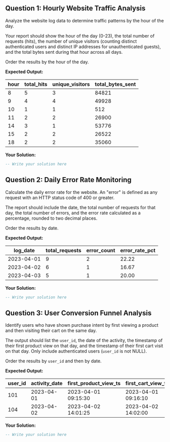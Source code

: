 ## Question 1: Hourly Website Traffic Analysis

Analyze the website log data to determine traffic patterns by the hour of the day.

Your report should show the hour of the day (0-23), the total number of requests (hits), the number of unique visitors (counting distinct authenticated users and distinct IP addresses for unauthenticated guests), and the total bytes sent during that hour across all days.

Order the results by the hour of the day.

**Expected Output:**

| **hour** | **total_hits** | **unique_visitors** | **total_bytes_sent** |
| -------------- | -------------------- | ------------------------- | -------------------------- |
| 8              | 5                    | 3                         | 84821                      |
| 9              | 4                    | 4                         | 49928                      |
| 10             | 1                    | 1                         | 512                        |
| 11             | 2                    | 2                         | 26900                      |
| 14             | 3                    | 1                         | 53776                      |
| 15             | 2                    | 2                         | 26522                      |
| 18             | 2                    | 2                         | 35060                      |

**Your Solution:**

```sql
-- Write your solution here

```

## Question 2: Daily Error Rate Monitoring

Calculate the daily error rate for the website. An "error" is defined as any request with an HTTP status code of 400 or greater.

The report should include the date, the total number of requests for that day, the total number of errors, and the error rate calculated as a percentage, rounded to two decimal places.

Order the results by date.

**Expected Output:**

| **log_date** | **total_requests** | **error_count** | **error_rate_pct** |
| ------------------ | ------------------------ | --------------------- | ------------------------ |
| 2023-04-01         | 9                        | 2                     | 22.22                    |
| 2023-04-02         | 6                        | 1                     | 16.67                    |
| 2023-04-03         | 5                        | 1                     | 20.00                    |

**Your Solution:**

```sql
-- Write your solution here

```

## Question 3: User Conversion Funnel Analysis

Identify users who have shown purchase intent by first viewing a product and then visiting their cart on the same day.

The output should list the `user_id`, the date of the activity, the timestamp of their first product view on that day, and the timestamp of their first cart visit on that day. Only include authenticated users (`user_id` is not NULL).

Order the results by `user_id` and then by date.

**Expected Output:**

| **user_id** | **activity_date** | **first_product_view_ts** | **first_cart_view_ts** |
| ----------------- | ----------------------- | ------------------------------- | ---------------------------- |
| 101               | 2023-04-01              | 2023-04-01 09:15:30             | 2023-04-01 09:16:10          |
| 104               | 2023-04-02              | 2023-04-02 14:01:25             | 2023-04-02 14:02:00          |

**Your Solution:**

```sql
-- Write your solution here

```
